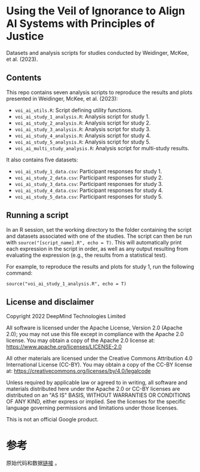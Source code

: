 # Using the Veil of Ignorance to Align AI Systems with Principles of Justice

Datasets and analysis scripts for studies conducted by Weidinger, McKee, et al.
(2023).


## Contents

This repo contains seven analysis scripts to reproduce the results and plots
presented in Weidinger, McKee, et al. (2023):

  * `voi_ai_utils.R`: Script defining utility functions.
  * `voi_ai_study_1_analysis.R`: Analysis script for study 1.
  * `voi_ai_study_2_analysis.R`: Analysis script for study 2.
  * `voi_ai_study_3_analysis.R`: Analysis script for study 3.
  * `voi_ai_study_4_analysis.R`: Analysis script for study 4.
  * `voi_ai_study_5_analysis.R`: Analysis script for study 5.
  * `voi_ai_multi_study_analysis.R`: Analysis script for multi-study results.

It also contains five datasets:

  * `voi_ai_study_1_data.csv`: Participant responses for study 1.
  * `voi_ai_study_2_data.csv`: Participant responses for study 2.
  * `voi_ai_study_3_data.csv`: Participant responses for study 3.
  * `voi_ai_study_4_data.csv`: Participant responses for study 4.
  * `voi_ai_study_5_data.csv`: Participant responses for study 5.

## Running a script

In an R session, set the working directory to the folder containing the script
and datasets associated with one of the studies. The script can then be run with
`source("[script_name].R", echo = T)`. This will automatically print each
expression in the script in order, as well as any output resulting from
evaluating the expression (e.g., the results from a statistical test).

For example, to reproduce the results and plots for study 1, run the following
command:

```
source("voi_ai_study_1_analysis.R", echo = T)
```

## License and disclaimer

Copyright 2022 DeepMind Technologies Limited

All software is licensed under the Apache License, Version 2.0 (Apache 2.0);
you may not use this file except in compliance with the Apache 2.0 license.
You may obtain a copy of the Apache 2.0 license at:
https://www.apache.org/licenses/LICENSE-2.0

All other materials are licensed under the Creative Commons Attribution 4.0
International License (CC-BY). You may obtain a copy of the CC-BY license at:
https://creativecommons.org/licenses/by/4.0/legalcode

Unless required by applicable law or agreed to in writing, all software and
materials distributed here under the Apache 2.0 or CC-BY licenses are
distributed on an "AS IS" BASIS, WITHOUT WARRANTIES OR CONDITIONS OF ANY KIND,
either express or implied. See the licenses for the specific language governing
permissions and limitations under those licenses.

This is not an official Google product.

# 参考
原始代码和数据[链接](https://osf.io/eapqu/) 。
